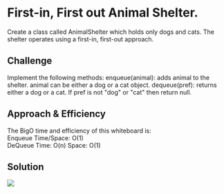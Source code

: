 # First-in, First out Animal Shelter.
Create a class called AnimalShelter which holds only dogs and cats. The shelter operates using a first-in, first-out approach.

## Challenge
Implement the following methods:
enqueue(animal): adds animal to the shelter. animal can be either a dog or a cat object.
dequeue(pref): returns either a dog or a cat. If pref is not "dog" or "cat" then return null.

## Approach & Efficiency
The BigO time and efficiency of this whiteboard is: </br>
Enqueue Time/Space: O(1)</br>
DeQueue Time: O(n) Space: O(1)</br>

## Solution
![](./AnimalShelter/Assets/whiteboard.JPG)